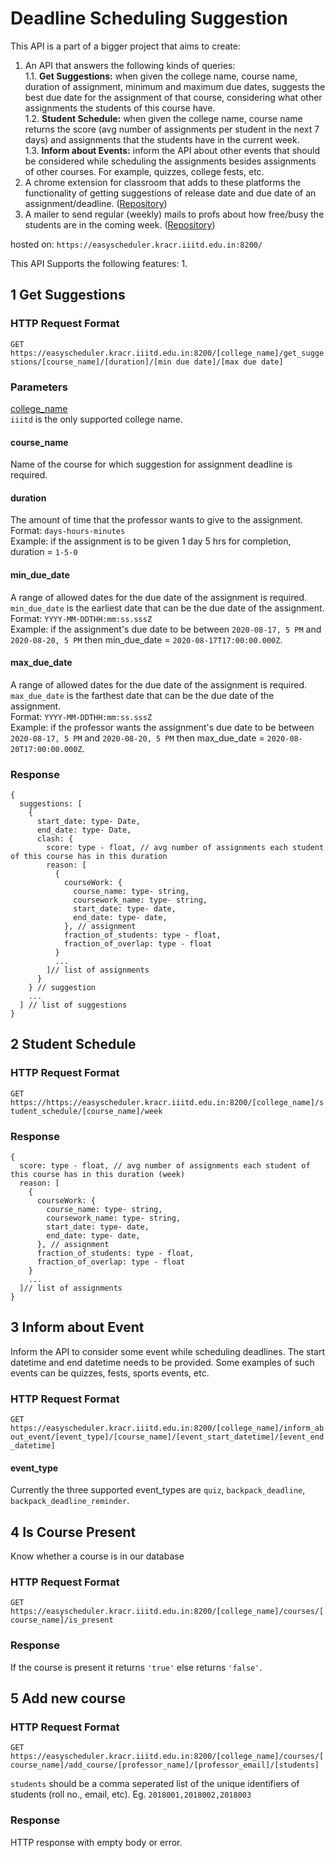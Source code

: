 # Deadline Scheduling Suggestion

This API is a part of a bigger project that aims to create:
1. An API that answers the following kinds of queries:    
 1.1. **Get Suggestions:** when given the college name, course name, duration of assignment, minimum and maximum due dates, suggests the best due date for the assignment of that course, considering what other assignments the students of this course have.     
 1.2. **Student Schedule:** when given the college name, course name returns the score (avg number of assignments per student in the next 7 days) and assignments that the students have in the current week.  
 1.3. **Inform about Events:** inform the API about other events that should be considered while scheduling the assignments besides assignments of other courses. For example, quizzes, college fests, etc.
2. A chrome extension for classroom that adds to these platforms the functionality of getting suggestions of release date and due date of an assignment/deadline. ([Repository](https://github.com/oshhh/google-classroom-extension))      
3. A mailer to send regular (weekly) mails to profs about how free/busy the students are in the coming week. ([Repository](https://github.com/oshhh/weekly-mailer))

hosted on: `https://easyscheduler.kracr.iiitd.edu.in:8200/`    

This API Supports the following features:
1. 

## 1   Get Suggestions

### HTTP Request Format
`GET https://easyscheduler.kracr.iiitd.edu.in:8200/[college_name]/get_suggestions/[course_name]/[duration]/[min due date]/[max due date]` 

### Parameters
<ins>college_name</ins>    
`iiitd` is the only supported college name.   

#### course_name    
Name of the course for which suggestion for assignment deadline is required.  

#### duration    
The amount of time that the professor wants to give to the assignment.  
Format: `days-hours-minutes`     
Example: if the assignment is to be given 1 day 5 hrs for completion, duration = `1-5-0`     

#### min_due_date  
A range of allowed dates for the due date of the assignment is required. `min_due_date` is the earliest date that can be the due date of the assignment.    
Format: `YYYY-MM-DDTHH:mm:ss.sssZ`    
Example: if the assignment's due date to be between `2020-08-17, 5 PM` and `2020-08-20, 5 PM` then min_due_date = `2020-08-17T17:00:00.000Z`.   

#### max_due_date  
A range of allowed dates for the due date of the assignment is required. `max_due_date` is the farthest date that can be the due date of the assignment.    
Format: `YYYY-MM-DDTHH:mm:ss.sssZ`    
Example: if the professor wants the assignment's due date to be between `2020-08-17, 5 PM` and `2020-08-20, 5 PM` then max_due_date = `2020-08-20T17:00:00.000Z`.   

### Response
```
{
  suggestions: [
    {
      start_date: type- Date, 
      end_date: type- Date, 
      clash: {
        score: type - float, // avg number of assignments each student of this course has in this duration
        reason: [
          {
            courseWork: {
              course_name: type- string, 
              coursework_name: type- string,
              start_date: type- date,
              end_date: type- date,
            }, // assignment
            fraction_of_students: type - float,
            fraction_of_overlap: type - float
          }
          ... 
        ]// list of assignments
      }
    } // suggestion
    ...
  ] // list of suggestions
}
```

## 2   Student Schedule

### HTTP Request Format
`GET https://https://easyscheduler.kracr.iiitd.edu.in:8200/[college_name]/student_schedule/[course_name]/week`

### Response
```
{
  score: type - float, // avg number of assignments each student of this course has in this duration (week)
  reason: [
    {
      courseWork: {
        course_name: type- string, 
        coursework_name: type- string,
        start_date: type- date,
        end_date: type- date,
      }, // assignment
      fraction_of_students: type - float,
      fraction_of_overlap: type - float
    }
    ... 
  ]// list of assignments
}
```

## 3   Inform about Event
Inform the API to consider some event while scheduling deadlines. The start datetime and end datetime needs to be provided. Some examples of such events can be quizzes, fests, sports events, etc.

### HTTP Request Format
`GET https://easyscheduler.kracr.iiitd.edu.in:8200/[college_name]/inform_about_event/[event_type]/[course_name]/[event_start_datetime]/[event_end_datetime]`

#### event_type
Currently the three supported event_types are `quiz`, `backpack_deadline`, `backpack_deadline_reminder`.

## 4   Is Course Present
Know whether a course is in our database

### HTTP Request Format
`GET https://easyscheduler.kracr.iiitd.edu.in:8200/[college_name]/courses/[course_name]/is_present`

### Response
If the course is present it returns `'true'` else returns `'false'`.

## 5   Add new course

### HTTP Request Format
`GET https://easyscheduler.kracr.iiitd.edu.in:8200/[college_name]/courses/[course_name]/add_course/[professor_name]/[professor_email]/[students]`

`students` should be a comma seperated list of the unique identifiers of students (roll no., email, etc). Eg. `2018001,2018002,2018003`

### Response
HTTP response with empty body or error.
